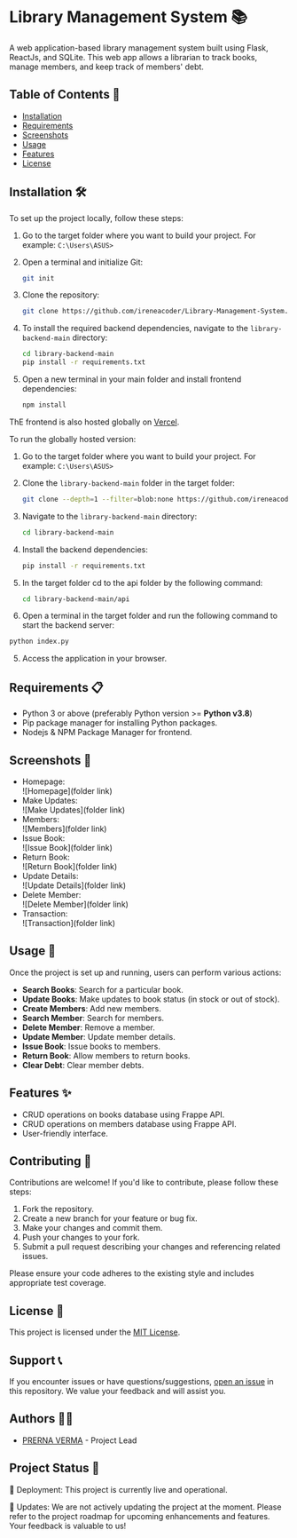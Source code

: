 # Library Management System 📚

A web application-based library management system built using Flask, ReactJs, and SQLite. This web app allows a librarian to track books, manage members, and keep track of members' debt. 

## Table of Contents 📑

- [Installation](#installation)
- [Requirements](#requirements)
- [Screenshots](#screenshots)
- [Usage](#usage)
- [Features](#features)
- [License](#license)

## Installation 🛠️

To set up the project locally, follow these steps:

1. Go to the target folder where you want to build your project. For example: `C:\Users\ASUS>`

2. Open a terminal and initialize Git:

    ```bash
    git init
    ```

3. Clone the repository:

   ```bash
   git clone https://github.com/ireneacoder/Library-Management-System.git
   ```

4. To install the required backend dependencies, navigate to the `library-backend-main` directory:

   ```bash
   cd library-backend-main
   pip install -r requirements.txt
   ```

5. Open a new terminal in your main folder and install frontend dependencies:

    ```bash
    npm install
    ```

ThE frontend is also hosted globally on [Vercel](https://library-management-system-six.vercel.app/).

To run the globally hosted version:

1. Go to the target folder where you want to build your project. For example: `C:\Users\ASUS>`

2. Clone the `library-backend-main` folder in the target folder:

    ```bash
    git clone --depth=1 --filter=blob:none https://github.com/ireneacoder/Library-Management-System.git --path library-backend-main
    ```

3. Navigate to the `library-backend-main` directory:

    ```bash
    cd library-backend-main
    ```

4. Install the backend dependencies:

    ```bash
    pip install -r requirements.txt
    ```
5. In the target folder cd to the api folder by the following command:
    ```bash 
    cd library-backend-main/api
    ```
5. Open a terminal in the target folder and run the following command to start the backend server:

```bash 
python index.py
```

5. Access the application in your browser.

## Requirements 📋

* Python 3 or above (preferably Python version >= **Python v3.8**)
* Pip package manager for installing Python packages.
* Nodejs & NPM Package Manager for frontend.

## Screenshots 📸

* Homepage:\
![Homepage](folder link)
* Make Updates:\
![Make Updates](folder link)
* Members:\
![Members](folder link)
* Issue Book:\
![Issue Book](folder link)
* Return Book:\
![Return Book](folder link)
* Update Details:\
![Update Details](folder link)
* Delete Member:\
![Delete Member](folder link)
* Transaction:\
![Transaction](folder link)

## Usage 🚀

Once the project is set up and running, users can perform various actions:

- **Search Books**: Search for a particular book.
- **Update Books**: Make updates to book status (in stock or out of stock).
- **Create Members**: Add new members.
- **Search Member**: Search for members.
- **Delete Member**: Remove a member.
- **Update Member**: Update member details.
- **Issue Book**: Issue books to members.
- **Return Book**: Allow members to return books.
- **Clear Debt**: Clear member debts.

## Features ✨

- CRUD operations on books database using Frappe API.
- CRUD operations on members database using Frappe API.
- User-friendly interface.

## Contributing 🤝

Contributions are welcome! If you'd like to contribute, please follow these steps:

1. Fork the repository.
2. Create a new branch for your feature or bug fix.
3. Make your changes and commit them.
4. Push your changes to your fork.
5. Submit a pull request describing your changes and referencing related issues.

Please ensure your code adheres to the existing style and includes appropriate test coverage.

## License 📄

This project is licensed under the [MIT License](LICENSE).

## Support 📞

If you encounter issues or have questions/suggestions, [open an issue](https://github.com/ireneacoder/Library-Management-System) in this repository. We value your feedback and will assist you.

## Authors 👩‍💻

- [PRERNA VERMA](https://github.com/ireneacoder) - Project Lead

## Project Status 🚀

🚀 Deployment: This project is currently live and operational.

🛑 Updates: We are not actively updating the project at the moment. Please refer to the project roadmap for upcoming enhancements and features. Your feedback is valuable to us!